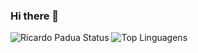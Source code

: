 ### Hi there 👋

![Ricardo Padua Status](https://github-readme-stats.vercel.app/api?username=ricardopadua&show_icons=true)
![Top Linguagens](https://github-readme-stats.vercel.app/api/top-langs/?username=ricardopadua&layout=compact)

<!--
**ricardopadua/ricardopadua** is a ✨ _special_ ✨ repository because its `README.md` (this file) appears on your GitHub profile.

Here are some ideas to get you started:

- 🔭 I’m currently working on ...
- 🌱 I’m currently learning ...
- 👯 I’m looking to collaborate on ...
- 🤔 I’m looking for help with ...
- 💬 Ask me about ...
- 📫 How to reach me: ...
- 😄 Pronouns: ...
- ⚡ Fun fact: ...
- themes: https://github.com/anuraghazra/github-readme-stats/blob/master/themes/README.md
- github stats: https://github.com/anuraghazra/github-readme-stats#deploy-on-your-own-vercel-instance
-->
